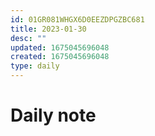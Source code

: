 ```yaml
---
id: 01GR081WHGX6D0EEZDPGZBC681
title: 2023-01-30
desc: ""
updated: 1675045696048
created: 1675045696048
type: daily
---
```


# Daily note